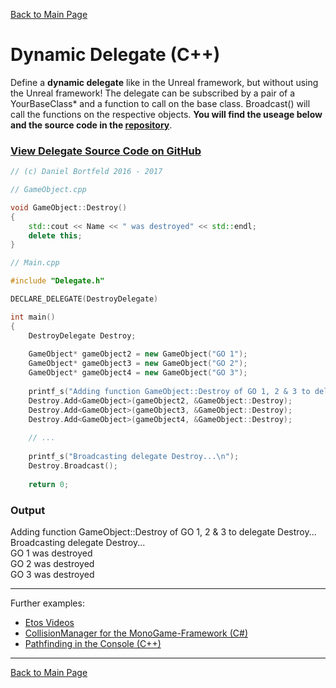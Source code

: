 [Back to Main Page](https://danielbortfeld.github.io/)

<a name="Dynamic_Delegate"/>

# Dynamic Delegate (C++)

Define a **dynamic delegate** like in the Unreal framework, but without using the Unreal framework! The delegate can be subscribed by a pair of a YourBaseClass\* and a function to call on the base class. Broadcast() will call the functions on the respective objects.
**You will find the useage below and the source code in the [repository](https://github.com/DanielBortfeld/DanielBortfeld.github.io/blob/master/Composition/Delegate.h)**.    
### [View Delegate Source Code on GitHub](https://github.com/DanielBortfeld/DanielBortfeld.github.io/blob/master/Composition/Delegate.h)

```c++
// (c) Daniel Bortfeld 2016 - 2017

// GameObject.cpp

void GameObject::Destroy()
{
	std::cout << Name << " was destroyed" << std::endl;
	delete this;
}

// Main.cpp

#include "Delegate.h"

DECLARE_DELEGATE(DestroyDelegate)

int main()
{
	DestroyDelegate Destroy;
    
	GameObject* gameObject2 = new GameObject("GO 1");
	GameObject* gameObject3 = new GameObject("GO 2");
	GameObject* gameObject4 = new GameObject("GO 3");
    
    printf_s("Adding function GameObject::Destroy of GO 1, 2 & 3 to delegate Destroy...\n");
	Destroy.Add<GameObject>(gameObject2, &GameObject::Destroy);
	Destroy.Add<GameObject>(gameObject3, &GameObject::Destroy);
	Destroy.Add<GameObject>(gameObject4, &GameObject::Destroy);
    
    // ...
    
    printf_s("Broadcasting delegate Destroy...\n");
	Destroy.Broadcast();
    
    return 0;
```

### Output

Adding function GameObject::Destroy of GO 1, 2 & 3 to delegate Destroy...    
Broadcasting delegate Destroy...    
GO 1 was destroyed    
GO 2 was destroyed    
GO 3 was destroyed    

***    

Further examples:   

* [Etos Videos](https://DanielBortfeld.github.io/Etos/)    
* [CollisionManager for the MonoGame-Framework (C#)](https://DanielBortfeld.github.io/Collision/)    
* [Pathfinding in the Console (C++)](https://DanielBortfeld.github.io/Console-Pathfinding/)    

***    

[Back to Main Page](https://DanielBortfeld.github.io/)   
